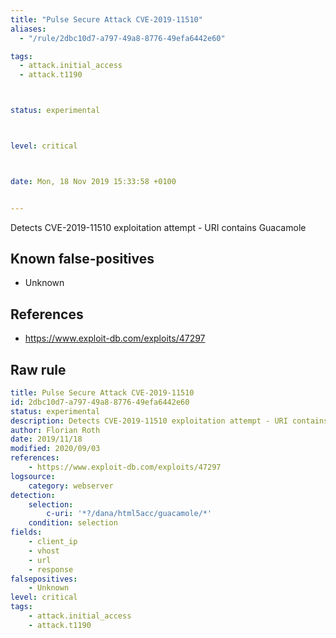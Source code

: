 ```yaml
---
title: "Pulse Secure Attack CVE-2019-11510"
aliases:
  - "/rule/2dbc10d7-a797-49a8-8776-49efa6442e60"

tags:
  - attack.initial_access
  - attack.t1190



status: experimental



level: critical



date: Mon, 18 Nov 2019 15:33:58 +0100


---
```


Detects CVE-2019-11510 exploitation attempt - URI contains Guacamole

<!--more-->


## Known false-positives

* Unknown



## References

* https://www.exploit-db.com/exploits/47297


## Raw rule
```yaml
title: Pulse Secure Attack CVE-2019-11510
id: 2dbc10d7-a797-49a8-8776-49efa6442e60
status: experimental
description: Detects CVE-2019-11510 exploitation attempt - URI contains Guacamole
author: Florian Roth
date: 2019/11/18
modified: 2020/09/03
references:
    - https://www.exploit-db.com/exploits/47297
logsource:
    category: webserver
detection:
    selection:
        c-uri: '*?/dana/html5acc/guacamole/*'
    condition: selection
fields:
    - client_ip
    - vhost
    - url
    - response
falsepositives:
    - Unknown
level: critical
tags:
    - attack.initial_access
    - attack.t1190
```
